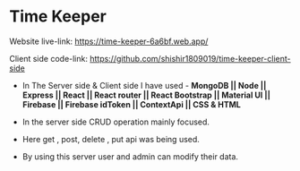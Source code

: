 # Time Keeper

Website live-link: https://time-keeper-6a6bf.web.app/

Client side code-link: https://github.com/shishir1809019/time-keeper-client-side

- In The Server side & Client side I have used - **MongoDB || Node || Express || React || React router || React Bootstrap || Material UI || Firebase || Firebase idToken || ContextApi || CSS & HTML**

- In the server side CRUD operation mainly focused.
- Here get , post, delete , put api was being used.
- By using this server user and admin can modify their data.

